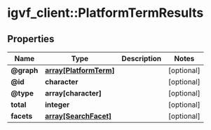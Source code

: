 # igvf_client::PlatformTermResults


## Properties
Name | Type | Description | Notes
------------ | ------------- | ------------- | -------------
**@graph** | [**array[PlatformTerm]**](PlatformTerm.md) |  | [optional] 
**@id** | **character** |  | [optional] 
**@type** | **array[character]** |  | [optional] 
**total** | **integer** |  | [optional] 
**facets** | [**array[SearchFacet]**](SearchFacet.md) |  | [optional] 


